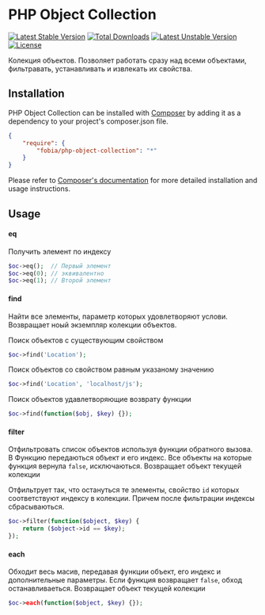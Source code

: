 # PHP Object Collection

[![Latest Stable Version](https://poser.pugx.org/fobia/php-object-collection/v/stable.svg)](https://packagist.org/packages/fobia/php-object-collection) [![Total Downloads](https://poser.pugx.org/fobia/php-object-collection/downloads.svg)](https://packagist.org/packages/fobia/php-object-collection) [![Latest Unstable Version](https://travis-ci.org/fobiaweb/php-object-collection.svg?branch=master)](https://packagist.org/packages/fobia/php-object-collection) [![License](https://poser.pugx.org/fobia/php-object-collection/license.svg)](https://packagist.org/packages/fobia/php-object-collection)

Колекция объектов. Позволяет работать сразу над всеми объектами, фильтравать, устанавливать и извлекать их свойства.


## Installation

PHP Object Collection can be installed with [Composer](http://getcomposer.org)
by adding it as a dependency to your project's composer.json file.

```json
{
    "require": {
        "fobia/php-object-collection": "*"
    }
}
```

Please refer to [Composer's documentation](https://github.com/composer/composer/blob/master/doc/00-intro.md#introduction)
for more detailed installation and usage instructions.


## Usage

#### eq 

Получить элемент по индексу

```php
$oc->eq();  // Первый элемент
$oc->eq(0); // эквивалентно
$oc->eq(1); // Второй элемент
```

#### find

Найти все элементы, параметр которых удовлетворяют услови. 
Возвращает ноый экземпляр колекции объектов.


Поиск объектов с существующим свойством

```php
$oc->find('Location');
```


Поиск объектов со свойством равным указаному значению

```php
$oc->find('Location', 'localhost/js');
```


Поиск объектов удавлетворяющие возврату функции

```php
$oc->find(function($obj, $key) {});
```


#### filter

Отфильтровать список объектов используя функции обратного вызова. В Функцию передаються объект  и его индекс. Все объекты на которые функция вернула ``false``, исключаються.
Возвращает объект текущей колекции

Отфильтрует так, что остануться те элементы, свойство ``id`` которых соответствуют индексу в колекции. Причем после фильтрации индексы сбрасываються.

```php
$oc->filter(function($object, $key) {
    return ($object->id == $key);   
});
```


#### each

Обходит весь масив, передавая функции объект, его индекс и дополнительные параметры. Если функция возвращает ``false``, обход останавливаеться. 
Возвращает объект текущей колекции

```php
$oc->each(function($object, $key) {});
```